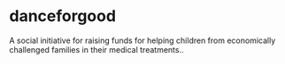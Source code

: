 # danceforgood
A social initiative for raising funds for helping children from economically challenged families in their medical treatments..
